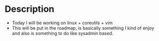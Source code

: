 # Description

- Today I will be working on linux + coreutils + vim
- This will be put in the roadmap, is basically something
  I kind of enjoy and also is something to do like sysadmin based.

